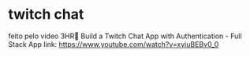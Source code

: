 # twitch chat
feito pelo video 3HR🔺 Build a Twitch Chat App with Authentication - Full Stack App
link: https://www.youtube.com/watch?v=xyiuBEBv0_0



